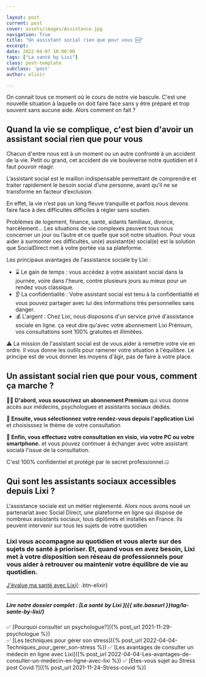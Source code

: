 ```yaml
---

layout: post
current: post
cover: assets/images/Assistance.jpg
navigation: True
title: "Un assistant social rien que pour vous 🆘"
excerpt: 
date: 2022-04-07 10:00:00
tags: ["La santé by Lixi"]
class: post-template
subclass: 'post'
author: elixir

---
```


On connait tous ce moment où le cours de notre vie bascule. C'est une nouvelle situation à laquelle on doit faire face sans y être préparé et trop souvent sans aucune aide.
Alors comment on fait ?


## Quand la vie se complique, c'est bien d'avoir un assistant social rien que pour vous

Chacun d'entre nous est à un moment ou un autre confronté à un accident de la vie. Petit ou grand, cet accident de vie bouleverse notre quotidien et il faut pouvoir réagir.

L’assistant social est le maillon indispensable permettant de comprendre et traiter rapidement le besoin social d’une personne, avant qu’il ne se transforme en facteur d’exclusion.

En effet, la vie n’est pas un long fleuve tranquille et parfois nous devons faire face à des difficultés difficiles à régler sans soutien.

Problèmes de logement, finance, santé, aidants familiaux, divorce, harcèlement… Les situations de vie complexes peuvent tous nous concerner un jour ou l’autre et ce quelle que soit notre situation. Pour vous aider à surmonter ces difficultés, un(e) assistant(e) social(e) est la solution que SocialDirect met à votre portée via sa plateforme.

Les principaux avantages de l'assistance sociale by Lixi :

- ⌛ Le gain de temps : vous accédez à votre assistant social dans la journée, voire dans l'heure, contre plusieurs jours au mieux pour un rendez vous classique. 
- 👂 La confidentialité :  Votre assistant social est tenu à la confidentialité et vous pouvez partager avec lui des informations très personnelles sans danger. 
- 💰 L'argent : Chez Lixi, nous disposons d'un service privé d'assistance sociale en ligne. ça veut dire qu'avec votre abonnement Lixi Prémium, vos consultations sont 100% gratuites et illimitées.

⚠️ La mission  de l'assistant social est de vous aider à remettre votre vie en ordre. Il vous donne les outils pour ramener votre situation à l'équilibre. Le principe est de vous donner les moyens d'âgir, pas de faire à votre place. 

## Un assistant social rien que pour vous, comment ça marche ?

 **🙆‍♀️ D'abord, vous souscrivez un abonnement Premium** qui vous donne accès aux médecins, psychologues et assistants sociaux dédiés.

**📅 Ensuite, vous sélectionnez votre rendez-vous depuis l'application Lixi** et choisisssez le thème de votre consultation

**📱 Enfin, vous effectuez votre consultation en visio, via votre PC ou votre smartphone.** et vous pouvez continuer à échanger avec votre assistant socialà l'issue de la consultation.

C'est 100% confidentiel et protégé par le secret professionnel.🤐


## Qui sont les assistants sociaux accessibles depuis Lixi ? 

L'assistance sociale est un métier réglementé. Alors nous avons noué un partenariat avec Social Direct, une plateforme en ligne qui dispose de nombreux assistants sociaux, tous diplômés et installés en France.
Ils peuvent intervenir sur tous les sujets de votre quotidien

### Lixi vous accompagne au quotidien et vous alerte sur des sujets de santé à prioriser. Et, quand vous en avez besoin, Lixi met à votre disposition son réseau de professionnels pour vous aider à retrouver ou maintenir votre équilibre de vie au quotidien.

[J'évalue ma santé avec Lixi](https://www.heylixi.fr/){: .btn-elixir}

---
  
##### Lire notre dossier complet : [La santé by Lixi ]({{ site.baseurl }}tag/la-sante-by-lixi/)

✅ [Pourquoi consulter un psychologue?]({% post_url 2021-11-29-psychologue %})  
✅ [Les techniques pour gérer son stress]({% post_url 2022-04-04-Techniques_pour_gerer_son-stress %})
✅ [Les avantages de consulter un médecin en ligne avec Lixi]({% post_url 2022-04-04-Les-avantages-de-consulter-un-medecin-en-ligne-avec-lixi %})
✅ [Etes-vous sujet au Stress post Covid ?]({% post_url 2021-11-24-Stress-covid %})

